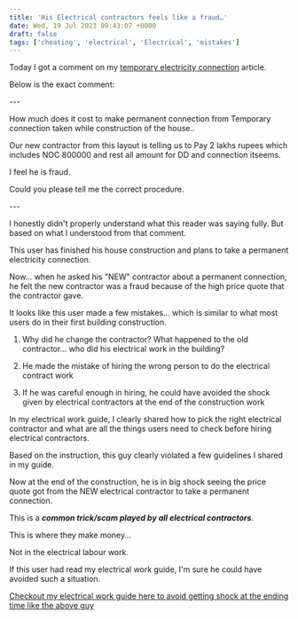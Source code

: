 ```yaml
---
title: 'His Electrical contractors feels like a fraud…'
date: Wed, 19 Jul 2023 09:43:07 +0000
draft: false
tags: ['cheating', 'electrical', 'Electrical', 'mistakes']
---
```


Today I got a comment on my [temporary electricity connection](https://houseconstructionguide.com/temporary-electricity-connection-for-house-construction/) article.

Below is the exact comment:

\---

How much does it cost to make permanent connection from Temporary connection taken while construction of the house..

Our new contractor from this layout is telling us to Pay 2 lakhs rupees which includes NOC 800000 and rest all amount for DD and connection itseems.

I feel he is fraud.

Could you please tell me the correct procedure.

\---

I honestly didn't properly understand what this reader was saying fully. But based on what I understood from that comment.

This user has finished his house construction and plans to take a permanent electricity connection.

Now… when he asked his "NEW" contractor about a permanent connection, he felt the new contractor was a fraud because of the high price quote that the contractor gave.

It looks like this user made a few mistakes… which is similar to what most users do in their first building construction.

1) Why did he change the contractor? What happened to the old contractor… who did his electrical work in the building?

2) He made the mistake of hiring the wrong person to do the electrical contract work

3) If he was careful enough in hiring, he could have avoided the shock given by electrical contractors at the end of the construction work

In my electrical work guide, I clearly shared how to pick the right electrical contractor and what are all the things users need to check before hiring electrical contractors.

Based on the instruction, this guy clearly violated a few guidelines I shared in my guide.

Now at the end of the construction, he is in big shock seeing the price quote got from the NEW electrical contractor to take a permanent connection.

This is a **_common trick/scam played by all electrical contractors_**.

This is where they make money…

Not in the electrical labour work.

If this user had read my electrical work guide, I'm sure he could have avoided such a situation.

[Checkout my electrical work guide here to avoid getting shock at the ending time like the above guy](https://houseconstructionguide.com/electrical-work-guide/)
